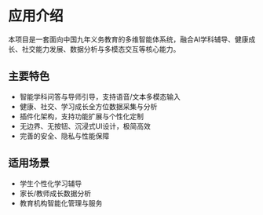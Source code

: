 # 应用介绍

本项目是一套面向中国九年义务教育的多维智能体系统，融合AI学科辅导、健康成长、社交能力发展、数据分析与多模态交互等核心能力。

## 主要特色

- 智能学科问答与导师引导，支持语音/文本多模态输入
- 健康、社交、学习成长全方位数据采集与分析
- 插件化架构，支持功能扩展与个性化定制
- 无边界、无按钮、沉浸式UI设计，极简高效
- 完善的安全、隐私与性能保障

## 适用场景

- 学生个性化学习辅导
- 家长/教师成长数据分析
- 教育机构智能化管理与服务
